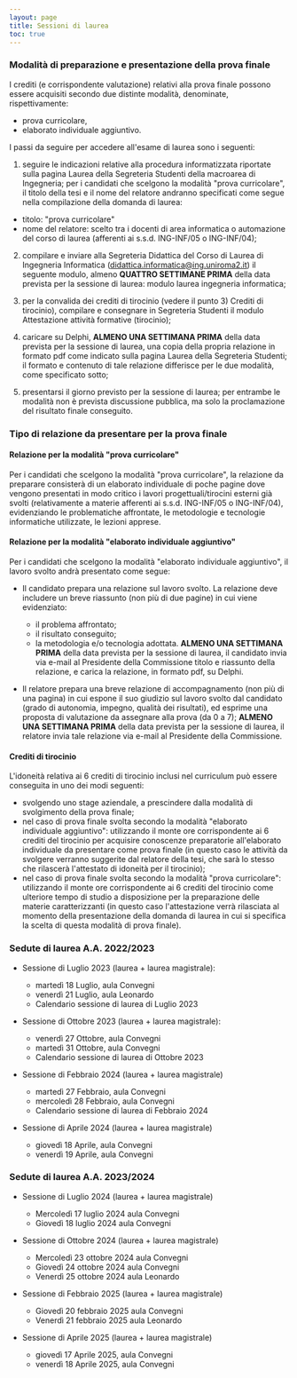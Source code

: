 ```yaml
---
layout: page
title: Sessioni di laurea
toc: true
---
```


### Modalità di preparazione e presentazione della prova finale

I crediti (e corrispondente valutazione) relativi alla prova finale possono essere acquisiti secondo due distinte modalità, denominate, rispettivamente:
- prova curricolare,
- elaborato individuale aggiuntivo.

I passi da seguire per accedere all'esame di laurea sono i seguenti:

1. seguire le indicazioni relative alla procedura informatizzata riportate sulla pagina Laurea della Segreteria Studenti della macroarea di Ingegneria;
per i candidati che scelgono la modalità "prova curricolare", il titolo della tesi e il nome del relatore andranno specificati come segue nella compilazione della domanda di laurea:
* titolo: "prova curricolare"
* nome del relatore: scelto tra i docenti di area informatica o automazione del corso di laurea (afferenti ai s.s.d. ING-INF/05 o ING-INF/04);

2. compilare e inviare alla Segreteria Didattica del Corso di Laurea di Ingegneria Informatica (didattica.informatica@ing.uniroma2.it) il seguente modulo, almeno **QUATTRO SETTIMANE PRIMA** della data prevista per la sessione di laurea: modulo laurea ingegneria informatica;

3. per la convalida dei crediti di tirocinio (vedere il punto 3) Crediti di tirocinio), compilare e consegnare in Segreteria Studenti il modulo Attestazione attività formative (tirocinio);

4. caricare su Delphi, **ALMENO UNA SETTIMANA PRIMA** della data prevista per la sessione di laurea, una copia della propria relazione in formato pdf come indicato sulla pagina Laurea della Segreteria Studenti; il formato e contenuto di tale relazione differisce per le due modalità, come specificato sotto;

5. presentarsi il giorno previsto per la sessione di laurea; per entrambe le modalità non è prevista discussione pubblica, ma solo la proclamazione del risultato finale conseguito.

### Tipo di relazione da presentare per la prova finale

#### Relazione per la modalità "prova curricolare"
Per i candidati che scelgono la modalità "prova curricolare", la relazione da preparare consisterà di un elaborato individuale di poche pagine dove vengono presentati in modo critico i lavori progettuali/tirocini esterni già svolti (relativamente a materie afferenti ai s.s.d. ING-INF/05 o ING-INF/04), evidenziando le problematiche affrontate, le metodologie e tecnologie informatiche utilizzate, le lezioni apprese.

#### Relazione per la modalità "elaborato individuale aggiuntivo"
Per i candidati che scelgono la modalità "elaborato individuale aggiuntivo", il lavoro svolto andrà presentato come segue:

* Il candidato prepara una relazione sul lavoro svolto. La relazione deve includere un breve riassunto (non più di due pagine) in cui viene evidenziato:
  * il problema affrontato;
  * il risultato conseguito;
  * la metodologia e/o tecnologia adottata.
**ALMENO UNA SETTIMANA PRIMA** della data prevista per la sessione di laurea, il candidato invia via e-mail al Presidente della Commissione titolo e riassunto della relazione, e carica la relazione, in formato pdf, su Delphi.

* Il relatore prepara una breve relazione di accompagnamento (non più di una pagina) in cui espone il suo giudizio sul lavoro svolto dal candidato (grado di autonomia, impegno, qualità dei risultati), ed esprime una proposta di valutazione da assegnare alla prova (da 0 a 7);
**ALMENO UNA SETTIMANA PRIMA** della data prevista per la sessione di laurea, il relatore invia tale relazione via e-mail al Presidente della Commissione.

#### Crediti di tirocinio
L'idoneità relativa ai 6 crediti di tirocinio inclusi nel curriculum può essere conseguita in uno dei modi seguenti:

* svolgendo uno stage aziendale, a prescindere dalla modalità di svolgimento della prova finale;
* nel caso di prova finale svolta secondo la modalità "elaborato individuale aggiuntivo": utilizzando il monte ore corrispondente ai 6 crediti del tirocinio per acquisire conoscenze preparatorie all'elaborato individuale da presentare come prova finale (in questo caso le attività da svolgere verranno suggerite dal relatore della tesi, che sarà lo stesso che rilascerà l'attestato di idoneità per il tirocinio);
* nel caso di prova finale svolta secondo la modalità "prova curricolare": utilizzando il monte ore corrispondente ai 6 crediti del tirocinio come ulteriore tempo di studio a disposizione per la preparazione delle materie caratterizzanti (in questo caso l'attestazione verrà rilasciata al momento della presentazione della domanda di laurea in cui si specifica la scelta di questa modalità di prova finale).


### Sedute di laurea A.A. 2022/2023

* Sessione di Luglio 2023 (laurea + laurea magistrale):
  * martedì 18 Luglio, aula Convegni
  * venerdì 21 Luglio, aula Leonardo
  * Calendario sessione di laurea di Luglio 2023

* Sessione di Ottobre 2023 (laurea + laurea magistrale):
  * venerdì 27 Ottobre, aula Convegni
  * martedì 31 Ottobre, aula Convegni
  * Calendario sessione di laurea di Ottobre 2023

* Sessione di Febbraio 2024 (laurea + laurea magistrale)
  * martedì 27 Febbraio, aula Convegni
  * mercoledì 28 Febbraio, aula Convegni
  * Calendario sessione di laurea di Febbraio 2024

* Sessione di Aprile 2024 (laurea + laurea magistrale)
  * giovedì 18 Aprile, aula Convegni
  * venerdì 19 Aprile, aula Convegni


### Sedute di laurea A.A. 2023/2024

* Sessione di Luglio 2024 (laurea + laurea magistrale)
  * Mercoledì 17 luglio 2024 aula Convegni
  * Giovedì 18 luglio 2024 aula Convegni

* Sessione di Ottobre 2024 (laurea + laurea magistrale)
  * Mercoledì 23 ottobre 2024 aula Convegni
  * Giovedì 24 ottobre 2024 aula Convegni
  * Venerdì 25 ottobre 2024 aula Leonardo

* Sessione di Febbraio 2025 (laurea + laurea magistrale)
  * Giovedì 20 febbraio 2025 aula Convegni
  * Venerdì 21 febbraio 2025 aula Leonardo

* Sessione di Aprile 2025 (laurea + laurea magistrale)
  * giovedì 17 Aprile 2025, aula Convegni
  * venerdì 18 Aprile 2025, aula Convegni